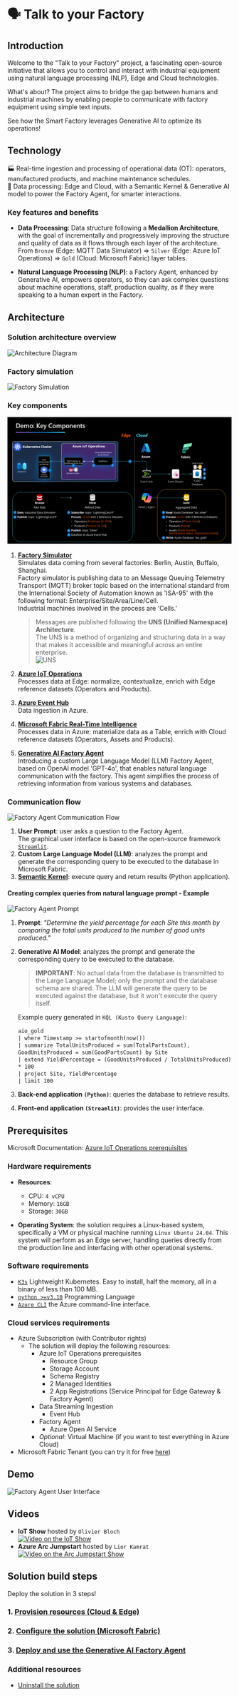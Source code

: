 # 🗣️ Talk to your Factory

## Introduction

Welcome to the "Talk to your Factory" project, a fascinating open-source initiative that allows you to control and interact with industrial equipment using natural language processing (NLP), Edge and Cloud technologies.

What's about? The project aims to bridge the gap between humans and industrial machines by enabling people to communicate with factory equipment using simple text inputs.

See how the Smart Factory leverages Generative AI to optimize its operations!

## Technology

🏭 Real-time ingestion and processing of operational data (OT): operators, manufactured products, and machine maintenance schedules.  
🤖 Data processing: Edge and Cloud, with a Semantic Kernel & Generative AI model to power the Factory Agent, for smarter interactions.

### Key features and benefits

- **Data Processing**: Data structure following a **Medallion Architecture**, with the goal of incrementally and progressively improving the structure and quality of data as it flows through each layer of the architecture.  
From `Bronze` (Edge: MQTT Data Simulator) ⇒ `Silver` (Edge: Azure IoT Operations) ⇒ `Gold` (Cloud: Microsoft Fabric) layer tables.

- **Natural Language Processing (NLP)**: a Factory Agent, enhanced by Generative AI, empowers operators, so they can ask complex questions about machine operations, staff, production quality, as if they were speaking to a human expert in the Factory.

## Architecture

### Solution architecture overview

![Architecture Diagram](./artifacts/media/architecture-overview.png "Solution Overview")

### Factory simulation

![Factory Simulation](./artifacts/media/simulation.png "Factory Simulation")

### Key components

![Data Diagram](./artifacts/media/key-components.png "Data Diagram")

1. [**Factory Simulator**](./artifacts/mqtt-data-simulator/README.md)  
    Simulates data coming from several factories: Berlin, Austin, Buffalo, Shanghai.  
    Factory simulator is publishing data to an Message Queuing Telemetry Transport (MQTT) broker topic based on the international standard from the International Society of Automation known as 'ISA-95' with the following format: Enterprise/Site/Area/Line/Cell.  
    Industrial machines involved in the process are 'Cells.'  

    > Messages are published following the **UNS (Unified Namespace) Architecture**.  
    The UNS is a method of organizing and structuring data in a way that makes it accessible and meaningful across an entire enterprise.  
    ![UNS](./artifacts/media/UNS.png "UNS")

2. [**Azure IoT Operations**](https://learn.microsoft.com/en-us/azure/iot-operations/overview-iot-operations)  
    Processes data at Edge: normalize, contextualize, enrich with Edge reference datasets (Operators and Products).

3. [**Azure Event Hub**](https://learn.microsoft.com/en-us/azure/event-hubs/event-hubs-about)  
    Data ingestion in Azure.     
    
4. [**Microsoft Fabric Real-Time Intelligence**](https://learn.microsoft.com/en-us/fabric/real-time-intelligence/overview)  
    Processes data in Azure: materialize data as a Table, enrich with Cloud reference datasets (Operators, Assets and Products).

5. [**Generative AI Factory Agent**](https://learn.microsoft.com/en-us/azure/ai-services/openai/overview)  
    Introducing a custom Large Language Model (LLM) Factory Agent, based on OpenAI model 'GPT-4o', that enables natural language communication with the factory. This agent simplifies the process of retrieving information from various systems and databases.

### Communication flow

![Factory Agent Communication Flow](./artifacts/media/factory-agent-communication-flow.png "Factory Agent Communication Flow")

1. **User Prompt**: user asks a question to the Factory Agent.  
    The graphical user interface is based on the open-source framework [`Streamlit`](https://streamlit.io/).
2. **Custom Large Language Model (LLM)**: analyzes the prompt and generate the corresponding query to be executed to the database in Microsoft Fabric.  
3. [**Semantic Kernel**](https://aka.ms/semantic-kernel): execute query and return results (Python application).

#### Creating complex queries from natural language prompt - Example
![Factory Agent Prompt](./artifacts/media/factory-agent-prompt.png "Factory Agent Prompt")

1. **Prompt**: _"Determine the yield percentage for each Site this month by comparing the total units produced to the number of good units produced."_
2. **Generative AI Model**: analyzes the prompt and generate the corresponding query to be executed to the database.  

    > **IMPORTANT**: No actual data from the database is transmitted to the Large Language Model; only the prompt and the database schema are shared. The LLM will generate the query to be executed against the database, but it won't execute the query itself.  

    Example query generated in `KQL (Kusto Query Language)`:  
    ```
    aio_gold
    | where Timestamp >= startofmonth(now())
    | summarize TotalUnitsProduced = sum(TotalPartsCount), GoodUnitsProduced = sum(GoodPartsCount) by Site
    | extend YieldPercentage = (GoodUnitsProduced / TotalUnitsProduced) * 100
    | project Site, YieldPercentage
    | limit 100
    ```  

3. **Back-end application `(Python)`**: queries the database to retrieve results.  

4. **Front-end application `(Streamlit)`**: provides the user interface.

## Prerequisites
Microsoft Documentation: [Azure IoT Operations prerequisites](https://learn.microsoft.com/en-us/azure/iot-operations/deploy-iot-ops/howto-prepare-cluster?tabs=ubuntu)

### Hardware requirements

- **Resources**: 
    - CPU: `4 vCPU`
    - Memory: `16GB`
    - Storage: `30GB`

- **Operating System**: the solution requires a Linux-based system, specifically a VM or physical machine running `Linux Ubuntu 24.04`. This system will perform as an Edge server, handling queries directly from the production line and interfacing with other operational systems.

### Software requirements

 - [`K3s`](https://k3s.io/) Lightweight Kubernetes. Easy to install, half the memory, all in a binary of less than 100 MB.
 - [`python >=v3.10`](https://www.python.org/) Programming Language
 - [`Azure CLI`](https://learn.microsoft.com/en-us/cli/azure/) the Azure command-line interface.

### Cloud services requirements

 - Azure Subscription (with Contributor rights)
    - The solution will deploy the following resources:
        - Azure IoT Operations prerequisites
            - Resource Group
            - Storage Account
            - Schema Registry
            - 2 Managed Identities
            - 2 App Registrations (Service Principal for Edge Gateway & Factory Agent)
        - Data Streaming Ingestion
            - Event Hub
        - Factory Agent
            - Azure Open AI Service
        - _Optional_: Virtual Machine (if you want to test everything in Azure Cloud)
 - Microsoft Fabric Tenant (you can try it for free [here](https://www.microsoft.com/en-us/microsoft-fabric/getting-started?msockid=27cd43526f4e6b2a1fa857d06e486a3c))

## Demo

![Factory Agent User Interface](./artifacts/media/demo-video.gif "Factory Agent User Interface")

## Videos

- **IoT Show** hosted by `Olivier Bloch`  
  [![Video on the IoT Show](https://img.youtube.com/vi/-AxWwJU_G_U/hqdefault.jpg)](https://www.youtube.com/embed/-AxWwJU_G_U)  
- **Azure Arc Jumpstart** hosted by `Lior Kamrat`  
  [![Video on the Arc Jumpstart Show](https://img.youtube.com/vi/cN6urmB_7jY/hqdefault.jpg)](https://www.youtube.com/embed/cN6urmB_7jY)

## Solution build steps

Deploy the solution in 3 steps!

### 1. [Provision resources (Cloud & Edge)](./INSTALL-1.md)
### 2. [Configure the solution (Microsoft Fabric)](./INSTALL-2.md)
### 3. [Deploy and use the Generative AI Factory Agent](./INSTALL-3.md)

### Additional resources
- [Uninstall the solution](./UNINSTALL.md)